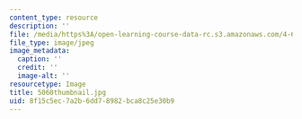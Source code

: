 ```yaml
---
content_type: resource
description: ''
file: /media/https%3A/open-learning-course-data-rc.s3.amazonaws.com/4-614-religious-architecture-and-islamic-cultures-fall-2002/8f15c5ec7a2b6dd78982bca8c25e30b9_5060thumbnail.jpg
file_type: image/jpeg
image_metadata:
  caption: ''
  credit: ''
  image-alt: ''
resourcetype: Image
title: 5060thumbnail.jpg
uid: 8f15c5ec-7a2b-6dd7-8982-bca8c25e30b9
---
```

